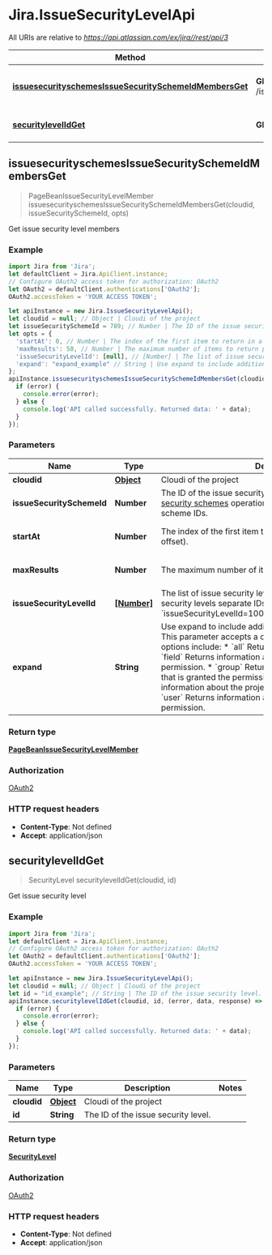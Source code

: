 # Jira.IssueSecurityLevelApi

All URIs are relative to *https://api.atlassian.com/ex/jira//rest/api/3*

Method | HTTP request | Description
------------- | ------------- | -------------
[**issuesecurityschemesIssueSecuritySchemeIdMembersGet**](IssueSecurityLevelApi.md#issuesecurityschemesIssueSecuritySchemeIdMembersGet) | **GET** /issuesecurityschemes/{issueSecuritySchemeId}/members | Get issue security level members
[**securitylevelIdGet**](IssueSecurityLevelApi.md#securitylevelIdGet) | **GET** /securitylevel/{id} | Get issue security level



## issuesecurityschemesIssueSecuritySchemeIdMembersGet

> PageBeanIssueSecurityLevelMember issuesecurityschemesIssueSecuritySchemeIdMembersGet(cloudid, issueSecuritySchemeId, opts)

Get issue security level members

### Example

```javascript
import Jira from 'Jira';
let defaultClient = Jira.ApiClient.instance;
// Configure OAuth2 access token for authorization: OAuth2
let OAuth2 = defaultClient.authentications['OAuth2'];
OAuth2.accessToken = 'YOUR ACCESS TOKEN';

let apiInstance = new Jira.IssueSecurityLevelApi();
let cloudid = null; // Object | Cloudi of the project
let issueSecuritySchemeId = 789; // Number | The ID of the issue security scheme. Use the [Get issue security schemes](#api-rest-api-3-issuesecurityschemes-get) operation to get a list of issue security scheme IDs.
let opts = {
  'startAt': 0, // Number | The index of the first item to return in a page of results (page offset).
  'maxResults': 50, // Number | The maximum number of items to return per page.
  'issueSecurityLevelId': [null], // [Number] | The list of issue security level IDs. To include multiple issue security levels separate IDs with ampersand: `issueSecurityLevelId=10000&issueSecurityLevelId=10001`.
  'expand': "expand_example" // String | Use expand to include additional information in the response. This parameter accepts a comma-separated list. Expand options include:   *  `all` Returns all expandable information.  *  `field` Returns information about the custom field granted the permission.  *  `group` Returns information about the group that is granted the permission.  *  `projectRole` Returns information about the project role granted the permission.  *  `user` Returns information about the user who is granted the permission.
};
apiInstance.issuesecurityschemesIssueSecuritySchemeIdMembersGet(cloudid, issueSecuritySchemeId, opts, (error, data, response) => {
  if (error) {
    console.error(error);
  } else {
    console.log('API called successfully. Returned data: ' + data);
  }
});
```

### Parameters


Name | Type | Description  | Notes
------------- | ------------- | ------------- | -------------
 **cloudid** | [**Object**](.md)| Cloudi of the project | 
 **issueSecuritySchemeId** | **Number**| The ID of the issue security scheme. Use the [Get issue security schemes](#api-rest-api-3-issuesecurityschemes-get) operation to get a list of issue security scheme IDs. | 
 **startAt** | **Number**| The index of the first item to return in a page of results (page offset). | [optional] [default to 0]
 **maxResults** | **Number**| The maximum number of items to return per page. | [optional] [default to 50]
 **issueSecurityLevelId** | [**[Number]**](Number.md)| The list of issue security level IDs. To include multiple issue security levels separate IDs with ampersand: &#x60;issueSecurityLevelId&#x3D;10000&amp;issueSecurityLevelId&#x3D;10001&#x60;. | [optional] 
 **expand** | **String**| Use expand to include additional information in the response. This parameter accepts a comma-separated list. Expand options include:   *  &#x60;all&#x60; Returns all expandable information.  *  &#x60;field&#x60; Returns information about the custom field granted the permission.  *  &#x60;group&#x60; Returns information about the group that is granted the permission.  *  &#x60;projectRole&#x60; Returns information about the project role granted the permission.  *  &#x60;user&#x60; Returns information about the user who is granted the permission. | [optional] 

### Return type

[**PageBeanIssueSecurityLevelMember**](PageBeanIssueSecurityLevelMember.md)

### Authorization

[OAuth2](../README.md#OAuth2)

### HTTP request headers

- **Content-Type**: Not defined
- **Accept**: application/json


## securitylevelIdGet

> SecurityLevel securitylevelIdGet(cloudid, id)

Get issue security level

### Example

```javascript
import Jira from 'Jira';
let defaultClient = Jira.ApiClient.instance;
// Configure OAuth2 access token for authorization: OAuth2
let OAuth2 = defaultClient.authentications['OAuth2'];
OAuth2.accessToken = 'YOUR ACCESS TOKEN';

let apiInstance = new Jira.IssueSecurityLevelApi();
let cloudid = null; // Object | Cloudi of the project
let id = "id_example"; // String | The ID of the issue security level.
apiInstance.securitylevelIdGet(cloudid, id, (error, data, response) => {
  if (error) {
    console.error(error);
  } else {
    console.log('API called successfully. Returned data: ' + data);
  }
});
```

### Parameters


Name | Type | Description  | Notes
------------- | ------------- | ------------- | -------------
 **cloudid** | [**Object**](.md)| Cloudi of the project | 
 **id** | **String**| The ID of the issue security level. | 

### Return type

[**SecurityLevel**](SecurityLevel.md)

### Authorization

[OAuth2](../README.md#OAuth2)

### HTTP request headers

- **Content-Type**: Not defined
- **Accept**: application/json


